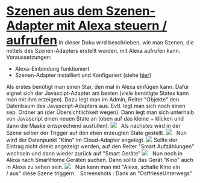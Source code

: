 <span style="font-size: 24pt;">**<u>Szenen aus dem Szenen-Adapter mit Alexa steuern / aufrufen</u>**</span> In dieser Doku wird beschrieben, wie man Szenen, die mittels des Szenen-Adapters erstellt wurden, mit Alexa aufrufen kann. Voraussetzungen:

*   Alexa-Einbindung funktioniert
*   Szenen-Adapter installiert und Konfiguriert (siehe [hier](http://www.iobroker.net/?page_id=1950&lang=de))

Als erstes benötigt man einen Star, den mal in Alexa einfügen kann. Dafür eignet sich der Javascipt-Adapter am besten (viele benötigte States kann man mit ihm erzeigen). Dazu legt man im Admin, Reiter "Objekte" den Datenbaum des Javascript-Adapters aus. Evtl. legt man sich noch einen sep. Ordner an (der Übersichtlichkeit wegen). Dann legt man sich unterhalb von Javascript einen neuen State an (oben auf das kleine + klicken und dann die Maske entsprechend ausfüllen): ![](http://www.iobroker.net/wp-content/uploads//alexa_szenen_001.png)   Als nächstes wird in der Szene selber der Trigger auf den eben erzeugten State gestellt. ![](http://www.iobroker.net/wp-content/uploads//alexa_szenen_002.png)   Nun wird der Datenpunkt "Kino" im Cloud-Adapter angelegt. ![](http://www.iobroker.net/wp-content/uploads//alexa_szenen_003.png) Sollte der Eintrag nicht direkt angezeigt werden, auf den Reiter "Smart Aufzählungen" wechseln und dann wieder zurück auf "Smart Geräte" ![](http://www.iobroker.net/wp-content/uploads//alexa_szenen_004.png)   Nun noch in Alexa nach SmartHome Geräten suchen. Dann sollte das Gerät "Kino" auch in Alexa zu sehen sein. ![](http://www.iobroker.net/wp-content/uploads//alexa_szenen_005.png)   Nun kann man mit "Alexa, schalte Kino ein / aus" diese Szene triggern.   Screenshots : Dank an "<span class="responsive-hide">OstfrieseUnterwegs"</span>